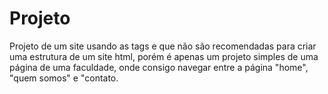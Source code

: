 # Projeto
Projeto de um site usando as tags <tr> e <td> que não são recomendadas para criar uma estrutura de um site html, porém é apenas um projeto simples de uma página de uma faculdade, onde consigo navegar entre a página "home", "quem somos" e "contato.
